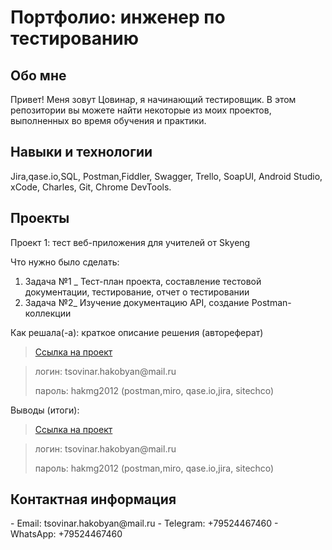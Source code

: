 <h1>Портфолио: инженер по тестированию</h1>



<h2> Обо мне </h2>


Привет! Меня зовут Цовинар, я начинающий тестировщик.
В этом репозитории вы можете найти некоторые из моих проектов, выполненных во время обучения и практики.





<h2> Навыки и технологии  </h2>



Jira,qase.io,SQL, Postman,Fiddler, Swagger, Trello,
SoapUI, Android Studio, xCode, Charles, Git, Chrome DevTools.



<h2> Проекты  </h2>
<p> Проект 1: тест веб-приложения для учителей от Skyeng</p>
<p>Что нужно было сделать:<p>
<ol>
  <li>Задача №1 _ Тест-план проекта, cоставление тестовой документации, тестирование, отчет о тестировании</li>
  <li>Задача №2_ Изучение  документацию API, создание Postman-коллекции</li>
</ol>


<p>Как решала(-а): краткое описание решения (автореферат)<p>


> <a href="https://tsovinar.atlassian.net/wiki/spaces/~6396d1c861aba8a6a32c4e16/pages/2883585/1+2">Ссылка на проект</a>
 
> <p> логин: tsovinar.hakobyan@mail.ru </p>
> <p> пароль: hakmg2012 (postman,miro, qase.io,jira, sitechco) </p>

<p>Выводы (итоги):<p>


> <a href="https://https://tsovinar.atlassian.net/wiki/spaces/~6396d1c861aba8a6a32c4e16/pages/3375105">Ссылка на проект</a>
 
> <p> логин: tsovinar.hakobyan@mail.ru </p>
> <p> пароль: hakmg2012 (postman,miro, qase.io,jira, sitechco) </p>

<h2> Контактная информация </h2>
- Email:  tsovinar.hakobyan@mail.ru
- Telegram: +79524467460
- WhatsApp: +79524467460
